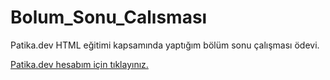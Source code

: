 # Bolum_Sonu_Calısması 

Patika.dev HTML eğitimi kapsamında yaptığım bölüm sonu çalışması ödevi.

[Patika.dev hesabım için tıklayınız.](https://app.patika.dev/emreaca)